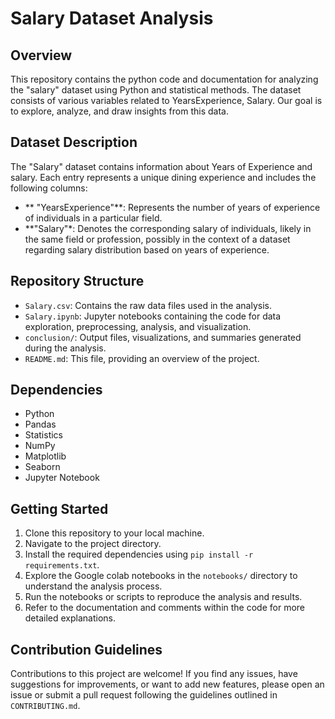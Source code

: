# Salary Dataset Analysis

## Overview
This repository contains the python code and documentation for analyzing the "salary" dataset using
 Python and statistical methods. The dataset consists of various variables related to YearsExperience, Salary.
Our goal is to explore, analyze, and draw insights from this data.

## Dataset Description
The "Salary" dataset contains information about Years of Experience and salary. Each entry represents a unique 
dining experience and includes the following columns:

- ** "YearsExperience"**: Represents the number of years of experience of individuals in a particular field.
- **"Salary"*: Denotes the corresponding salary of individuals, likely in the same field or profession, 
possibly in the context of a dataset regarding salary distribution based on years of experience.

## Repository Structure
- `Salary.csv`: Contains the raw data files used in the analysis.
- `Salary.ipynb`: Jupyter notebooks containing the code for data exploration, preprocessing, analysis, and visualization.
- `conclusion/`: Output files, visualizations, and summaries generated during the analysis.
- `README.md`: This file, providing an overview of the project.

## Dependencies
- Python
- Pandas
- Statistics
- NumPy
- Matplotlib
- Seaborn
- Jupyter Notebook

## Getting Started
1. Clone this repository to your local machine.
2. Navigate to the project directory.
3. Install the required dependencies using `pip install -r requirements.txt`.
4. Explore the Google colab notebooks in the `notebooks/` directory to understand the analysis process.
5. Run the notebooks or scripts to reproduce the analysis and results.
6. Refer to the documentation and comments within the code for more detailed explanations.

## Contribution Guidelines
Contributions to this project are welcome! If you find any issues, have suggestions for improvements, 
or want to add new features, please open an issue or submit a pull request following the guidelines outlined in `CONTRIBUTING.md`.
